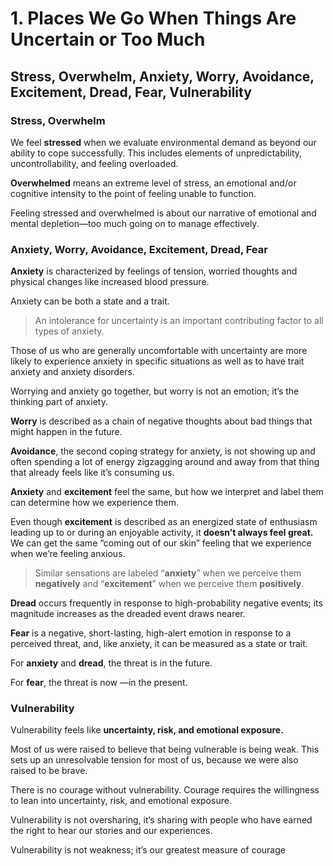 # 1. Places We Go When Things Are Uncertain or Too Much

## Stress, Overwhelm, Anxiety, Worry, Avoidance, Excitement, Dread, Fear, Vulnerability

### Stress, Overwhelm

We feel **stressed** when we evaluate environmental demand as beyond our ability to cope successfully. This includes elements of unpredictability, uncontrollability, and feeling overloaded.

**Overwhelmed** means an extreme level of stress, an emotional and/or cognitive intensity to the point of feeling unable to function.

Feeling stressed and overwhelmed is about our narrative of emotional and mental depletion—too much going on to manage effectively.

### Anxiety, Worry, Avoidance, Excitement, Dread, Fear

**Anxiety** is characterized by feelings of tension, worried thoughts and physical changes like increased blood pressure.

Anxiety can be both a state and a trait.

> An intolerance for uncertainty is an important contributing factor to all types of anxiety.

Those of us who are generally uncomfortable with uncertainty are more likely to experience anxiety in specific situations as well as to have trait anxiety and anxiety disorders.

Worrying and anxiety go together, but worry is not an emotion; it’s the thinking part of anxiety.

**Worry** is described as a chain of negative thoughts about bad things that might happen in the future.

**Avoidance**, the second coping strategy for anxiety, is not showing up and often spending a lot of energy zigzagging around and away from that thing that already feels like it’s consuming us.

**Anxiety** and **excitement** feel the same, but how we interpret and label them can determine how we experience them.

Even though **excitement** is described as an energized state of enthusiasm leading up to or during an enjoyable activity, it **doesn’t always feel great.** We can get the same “coming out of our skin” feeling that we experience when we’re feeling anxious.

> Similar sensations are labeled “**anxiety**” when we perceive them **negatively** and “**excitement**” when we perceive them **positively**.

**Dread** occurs frequently in response to high-probability negative events; its magnitude increases as the dreaded event draws nearer.

**Fear** is a negative, short-lasting, high-alert emotion in response to a perceived threat, and, like anxiety, it can be measured as a state or trait.

For **anxiety** and **dread**, the threat is in the future.

For **fear**, the threat is now —in the present.

### Vulnerability

Vulnerability feels like **uncertainty, risk, and emotional exposure.**

Most of us were raised to believe that being vulnerable is being weak. This sets up an unresolvable tension for most of us, because we were also raised to be brave.

There is no courage without vulnerability. Courage requires the willingness to lean into uncertainty, risk, and emotional exposure.

Vulnerability is not oversharing, it’s sharing with people who have earned the right to hear our stories and our experiences.

Vulnerability is not weakness; it’s our greatest measure of courage
